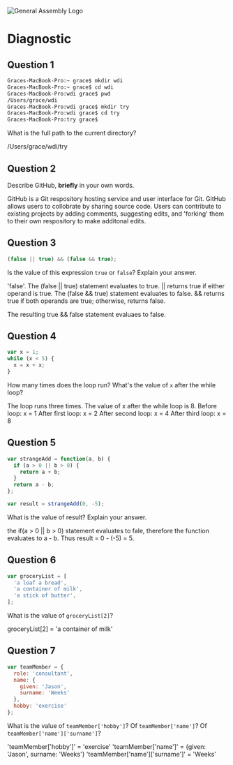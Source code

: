 ![General Assembly Logo](http://i.imgur.com/ke8USTq.png)

# Diagnostic

## Question 1

```sh
Graces-MacBook-Pro:~ grace$ mkdir wdi
Graces-MacBook-Pro:~ grace$ cd wdi
Graces-MacBook-Pro:wdi grace$ pwd
/Users/grace/wdi
Graces-MacBook-Pro:wdi grace$ mkdir try
Graces-MacBook-Pro:wdi grace$ cd try
Graces-MacBook-Pro:try grace$
```

What is the full path to the current directory?

/Users/grace/wdi/try

## Question 2

Describe GitHub, **briefly** in your own words.

GitHub is a Git respository hosting service and user interface for Git. GitHub allows users to collobrate by sharing source code. Users can contribute to existing projects by adding comments, suggesting edits, and 'forking' them to their own respository to
make additonal edits.

## Question 3

```js
(false || true) && (false && true);
```

Is the value of this expression `true` or `false`?  Explain your answer.

'false'. The (false || true) statement evaluates to true. || returns true if
either operand is true. The (false && true) statement evaluates to false.  &&
returns true if both operands are true; otherwise, returns false.

The resulting true && false statement evaluaes to false.

## Question 4

```js
var x = 1;
while (x < 5) {
  x = x + x;
}
```

How many times does the loop run?  What's the value of `x` after the while loop?

The loop runs three times. The value of x after the while loop is 8.
Before loop: x = 1
After first loop: x = 2
After second loop: x = 4
After third loop: x = 8

## Question 5

```js
var strangeAdd = function(a, b) {
  if (a > 0 || b > 0) {
    return a + b;
  }
  return a - b;
};

var result = strangeAdd(0, -5);
```

What is the value of result?  Explain your answer.

the if(a > 0 || b > 0) statement evaluates to fale, therefore the function
evaluates to a - b. Thus result = 0 - (-5) = 5.

## Question 6

```js
var groceryList = [
  'a loaf a bread',
  'a container of milk',
  'a stick of butter',
];
```

What is the value of `groceryList[2]`?

groceryList[2] = 'a container of milk'

## Question 7

```js
var teamMember = {
  role: 'consultant',
  name: {
    given: 'Jason',
    surname: 'Weeks'
  },
  hobby: 'exercise'
};
```

What is the value of `teamMember['hobby']`?  Of `teamMember['name']`?  Of `teamMember['name']['surname']`?

'teamMember['hobby']' = 'exercise'
'teamMember['name']' = {given: 'Jason', surname: 'Weeks'}
'teamMember['name']['surname']' = 'Weeks'
